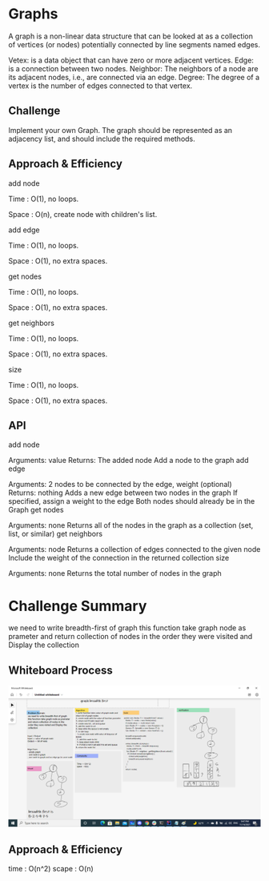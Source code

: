 # Graphs
A graph is a non-linear data structure that can be looked at as a collection of vertices (or nodes) potentially connected by line segments named edges.

Vetex: is a data object that can have zero or more adjacent vertices.
Edge: is a connection between two nodes.
Neighbor: The neighbors of a node are its adjacent nodes, i.e., are connected via an edge.
Degree: The degree of a vertex is the number of edges connected to that vertex.

## Challenge
Implement your own Graph. The graph should be represented as an adjacency list, and should include the required methods.

## Approach & Efficiency
add node

Time : O(1), no loops.

Space : O(n), create node with children's list.

add edge

Time : O(1), no loops.

Space : O(1), no extra spaces.

get nodes

Time : O(1), no loops.

Space : O(1), no extra spaces.

get neighbors

Time : O(1), no loops.

Space : O(1), no extra spaces.

size

Time : O(1), no loops.

Space : O(1), no extra spaces.
## API
add node

Arguments: value
Returns: The added node
Add a node to the graph
add edge

Arguments: 2 nodes to be connected by the edge, weight (optional)
Returns: nothing
Adds a new edge between two nodes in the graph If specified, assign a weight to the edge Both nodes should already be in the Graph
get nodes

Arguments: none
Returns all of the nodes in the graph as a collection (set, list, or similar)
get neighbors

Arguments: node
Returns a collection of edges connected to the given node Include the weight of the connection in the returned collection
size

Arguments: none
Returns the total number of nodes in the graph

# Challenge Summary
we need to write breadth-first of graph this function take
graph node as prameter and return collection of nodes in the order
they were visited and Display the collection
## Whiteboard Process
![graphBreadth](./lib/src/main/resources/graph-bradth-first.png)

## Approach & Efficiency
time : O(n^2)
scape : O(n)

